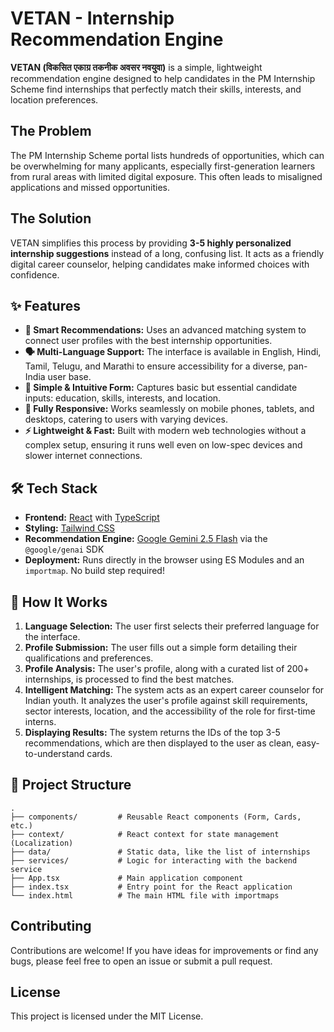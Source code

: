# VETAN - Internship Recommendation Engine

**VETAN (विकसित एकाग्र तकनीक अवसर नवयुवा)** is a simple, lightweight recommendation engine designed to help candidates in the PM Internship Scheme find internships that perfectly match their skills, interests, and location preferences.

## The Problem

The PM Internship Scheme portal lists hundreds of opportunities, which can be overwhelming for many applicants, especially first-generation learners from rural areas with limited digital exposure. This often leads to misaligned applications and missed opportunities.

## The Solution

VETAN simplifies this process by providing **3-5 highly personalized internship suggestions** instead of a long, confusing list. It acts as a friendly digital career counselor, helping candidates make informed choices with confidence.

## ✨ Features

-   **🤖 Smart Recommendations:** Uses an advanced matching system to connect user profiles with the best internship opportunities.
-   **🗣️ Multi-Language Support:** The interface is available in English, Hindi, Tamil, Telugu, and Marathi to ensure accessibility for a diverse, pan-India user base.
-   **📝 Simple & Intuitive Form:** Captures basic but essential candidate inputs: education, skills, interests, and location.
-   **📱 Fully Responsive:** Works seamlessly on mobile phones, tablets, and desktops, catering to users with varying devices.
-   **⚡ Lightweight & Fast:** Built with modern web technologies without a complex setup, ensuring it runs well even on low-spec devices and slower internet connections.

## 🛠️ Tech Stack

-   **Frontend:** [React](https://react.dev/) with [TypeScript](https://www.typescriptlang.org/)
-   **Styling:** [Tailwind CSS](https://tailwindcss.com/)
-   **Recommendation Engine:** [Google Gemini 2.5 Flash](https://deepmind.google/technologies/gemini/) via the `@google/genai` SDK
-   **Deployment:** Runs directly in the browser using ES Modules and an `importmap`. No build step required!

## 🚀 How It Works

1.  **Language Selection:** The user first selects their preferred language for the interface.
2.  **Profile Submission:** The user fills out a simple form detailing their qualifications and preferences.
3.  **Profile Analysis:** The user's profile, along with a curated list of 200+ internships, is processed to find the best matches.
4.  **Intelligent Matching:** The system acts as an expert career counselor for Indian youth. It analyzes the user's profile against skill requirements, sector interests, location, and the accessibility of the role for first-time interns.
5.  **Displaying Results:** The system returns the IDs of the top 3-5 recommendations, which are then displayed to the user as clean, easy-to-understand cards.

## 📂 Project Structure

```
.
├── components/         # Reusable React components (Form, Cards, etc.)
├── context/            # React context for state management (Localization)
├── data/               # Static data, like the list of internships
├── services/           # Logic for interacting with the backend service
├── App.tsx             # Main application component
├── index.tsx           # Entry point for the React application
└── index.html          # The main HTML file with importmaps
```


## Contributing

Contributions are welcome! If you have ideas for improvements or find any bugs, please feel free to open an issue or submit a pull request.

## License

This project is licensed under the MIT License.
